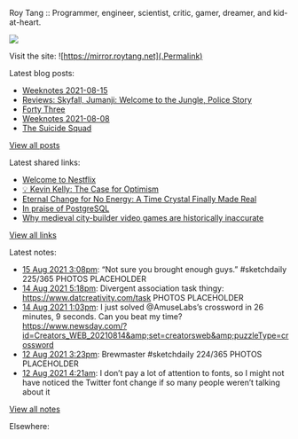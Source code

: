 Roy Tang :: Programmer, engineer, scientist, critic, gamer, dreamer, and kid-at-heart.

![](https://roytang.net/img/profile.jpg)

Visit the site: ![https://mirror.roytang.net](.Permalink)

Latest blog posts:
    

- [Weeknotes 2021-08-15](https://mirror.roytang.net/2021/08/weeknotes-2021-08-15/)
- [Reviews: Skyfall, Jumanji: Welcome to the Jungle, Police Story](https://mirror.roytang.net/2021/08/reviews-skyfall-jumanji-welcome-to-the-jungle-police-story/)
- [Forty Three](https://mirror.roytang.net/2021/08/forty-three/)
- [Weeknotes 2021-08-08](https://mirror.roytang.net/2021/08/weeknotes-2021-08-08/)
- [The Suicide Squad](https://mirror.roytang.net/2021/08/the-suicide-squad/)

[View all posts](https://mirror.roytang.net/blog)

Latest shared links:
    

- [Welcome to Nestflix](https://mirror.roytang.net/2021/08/welcome-to-nestflix/)
- [💡 Kevin Kelly: The Case for Optimism](https://mirror.roytang.net/2021/08/kevin-kelly-the-case-for-optimism/)
- [Eternal Change for No Energy: A Time Crystal Finally Made Real](https://mirror.roytang.net/2021/08/eternal-change-for-no-energy-a-time-crystal-finally-made-real/)
- [In praise of PostgreSQL](https://mirror.roytang.net/2021/08/in-praise-of-postgresql/)
- [Why medieval city-builder video games are historically inaccurate](https://mirror.roytang.net/2021/08/why-medieval-city-builder-video-games-are-historically-inaccurate/)

[View all links](https://mirror.roytang.net/links)

Latest notes:
    

- [15 Aug 2021 3:08pm](https://mirror.roytang.net/2021/08/1426923772397834242/): “Not sure you brought enough guys.” #sketchdaily 225/365
PHOTOS PLACEHOLDER 
- [14 Aug 2021 5:18pm](https://mirror.roytang.net/2021/08/1426594025113485312/): Divergent association task thingy: https://www.datcreativity.com/task
PHOTOS PLACEHOLDER 
- [14 Aug 2021 1:03pm](https://mirror.roytang.net/2021/08/1426529886261239808/): I just solved @AmuseLabs&rsquo;s crossword in 26 minutes, 9 seconds. Can you beat my time? https://www.newsday.com/?id=Creators_WEB_20210814&amp;set=creatorsweb&amp;puzzleType=crossword
- [12 Aug 2021 3:23pm](https://mirror.roytang.net/2021/08/1425840354574553089/): Brewmaster #sketchdaily 224/365
PHOTOS PLACEHOLDER 
- [12 Aug 2021 4:21am](https://mirror.roytang.net/2021/08/1425673745612435457/): I don&rsquo;t pay a lot of attention to fonts, so I might not have noticed the Twitter font change if so many people weren&rsquo;t talking about it

[View all notes](https://mirror.roytang.net/notes)

Elsewhere:
